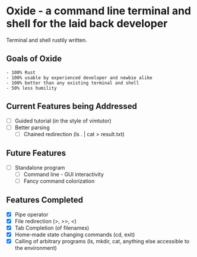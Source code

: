 # Oxide - a command line terminal and shell for the laid back developer
Terminal and shell rustily written. 

## Goals of Oxide
    - 100% Rust
    - 100% usable by experienced developer and newbie alike
    - 100% better than any existing terminal and shell
    - 50% less humility

## Current Features being Addressed

- [ ] Guided tutorial (in the style of vimtutor)
- [ ] Better parsing 
    - [ ] Chained redirection (ls . | cat > result.txt)

## Future Features

- [ ] Standalone program 
    - [ ] Command line - GUI interactivity
    - [ ] Fancy command colorization

## Features Completed
- [X] Pipe operator
- [X] File redirection (>, >>, <)
- [X] Tab Completion (of filenames)
- [X] Home-made state changing commands (cd, exit)
- [X] Calling of arbitrary programs (ls, mkdir, cat, anything else
  accessible to the environment)
